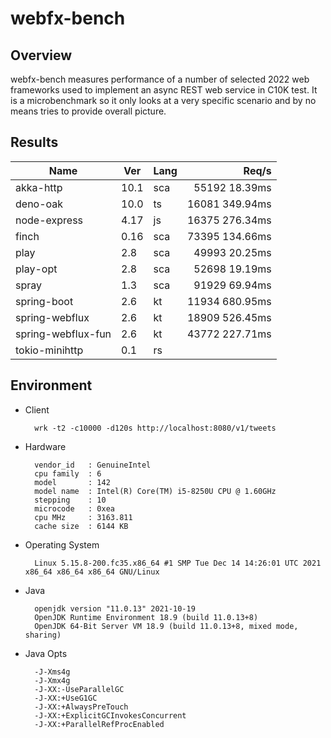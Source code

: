 # webfx-bench

## Overview

webfx-bench measures performance of a number of selected 2022 web frameworks used to implement an async REST web service in C10K test. It is a microbenchmark so it only looks at a very specific scenario and by no means tries to provide overall picture.

## Results

| Name               | Ver  | Lang |  Req/s |
|--------------------|------|------|-------:|
| akka-http          | 10.1 | sca  | 55192 18.39ms
| deno-oak           | 10.0 | ts   | 16081 349.94ms
| node-express       | 4.17 | js   | 16375 276.34ms
| finch              | 0.16 | sca  | 73395 134.66ms
| play               | 2.8  | sca  | 49993 20.25ms
| play-opt           | 2.8  | sca  | 52698 19.19ms
| spray              | 1.3  | sca  | 91929 69.94ms
| spring-boot        | 2.6  | kt   | 11934 680.95ms
| spring-webflux     | 2.6  | kt   | 18909 526.45ms
| spring-webflux-fun | 2.6  | kt   | 43772 227.71ms
| tokio-minihttp     | 0.1  | rs   | 

## Environment

* Client

        wrk -t2 -c10000 -d120s http://localhost:8080/v1/tweets

* Hardware

        vendor_id   : GenuineIntel
        cpu family  : 6
        model       : 142
        model name  : Intel(R) Core(TM) i5-8250U CPU @ 1.60GHz
        stepping    : 10
        microcode   : 0xea
        cpu MHz     : 3163.811
        cache size  : 6144 KB

* Operating System

        Linux 5.15.8-200.fc35.x86_64 #1 SMP Tue Dec 14 14:26:01 UTC 2021 x86_64 x86_64 x86_64 GNU/Linux

* Java

        openjdk version "11.0.13" 2021-10-19
        OpenJDK Runtime Environment 18.9 (build 11.0.13+8)
        OpenJDK 64-Bit Server VM 18.9 (build 11.0.13+8, mixed mode, sharing)

* Java Opts

        -J-Xms4g 
        -J-Xmx4g 
        -J-XX:-UseParallelGC
        -J-XX:+UseG1GC 
        -J-XX:+AlwaysPreTouch
        -J-XX:+ExplicitGCInvokesConcurrent 
        -J-XX:+ParallelRefProcEnabled

